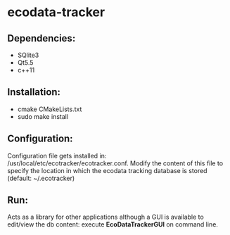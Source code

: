 # ecodata-tracker

## Dependencies:
* SQlite3
* Qt5.5
* c++11

## Installation:
- cmake CMakeLists.txt
- sudo make install

## Configuration:
Configuration file gets installed in: /usr/local/etc/ecotracker/ecotracker.conf. Modify the content of this file to specify the location in which the ecodata tracking database is stored (default: ~/.ecotracker)

## Run:
Acts as a library for other applications although a GUI is available to edit/view the db content: execute **EcoDataTrackerGUI** on command line. 
